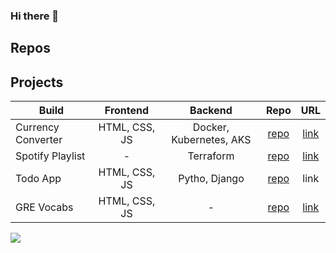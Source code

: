 ### Hi there 👋

<!-- # All My Projects

All of [Vidya's](https://vidyart29.github.io/) projects. -->

## Repos

<!---
|  Working Repo |  Repo urls |
| ------------- |------------- |
|  DevOps-and-CloudNative-Projects | [link](https://github.com/Vidyart29/DevOps-and-CloudNative-Projects)   |
|AWS | [link](https://github.com/Vidyart29/AWS)|
| DevOps  | [link](https://github.com/Vidyart29/DevOps)  |
| Portfolio  | [link](https://github.com/Vidyart29/vidyart29.github.io)  |
| | 
-->
## Projects
| Build   |   Frontend | Backend | Repo | URL |
| --------- | :------------------------------------------------: |:------------------------------------------------: | :------------------------------------------------: | :------------------------------------------------: | 
| Currency Converter | HTML, CSS, JS   | Docker, Kubernetes, AKS | [repo](https://github.com/Vidyart29/currencyAks) | [link](https://www.linkedin.com/posts/vidyarautela_im-delighted-to-share-that-ive-successfully-activity-7185212742734131202-soRx?utm_source=share&utm_medium=member_desktop) | 
| Spotify Playlist | -  | Terraform | [repo](https://github.com/Vidyart29/music-playlist) | [link](https://open.spotify.com/playlist/65qK5Gq1aK8HQ5KcJgPbxJ) | 
| Todo App | HTML, CSS, JS | Pytho, Django | [repo](https://github.com/Vidyart29/daily-todo) | link |
| GRE Vocabs | HTML, CSS, JS  | - | [repo](https://github.com/Vidyart29/GRE_Vocabulary) | [link](https://github.com/Vidyart29/GRE_Vocabulary) | 


<!--
**Vidyart29/Vidyart29** is a ✨ _special_ ✨ repository because its `README.md` (this file) appears on your GitHub profile.

Here are some ideas to get you started:

- 🔭 I’m currently working on ...
- 🌱 I’m currently learning ...
- 👯 I’m looking to collaborate on ...
- 🤔 I’m looking for help with ...
- 💬 Ask me about ...
- 📫 How to reach me: ...
- 😄 Pronouns: ...
- ⚡ Fun fact: ...
-->

[![](https://visitcount.itsvg.in/api?id=vidyarautela&label=Profile%20Views&icon=0&pretty=false)](https://visitcount.itsvg.in)
